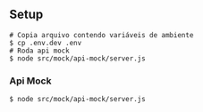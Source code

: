 ## Setup
```shell
# Copia arquivo contendo variáveis de ambiente
$ cp .env.dev .env
# Roda api mock
$ node src/mock/api-mock/server.js
```

### Api Mock
```shell
$ node src/mock/api-mock/server.js
```
